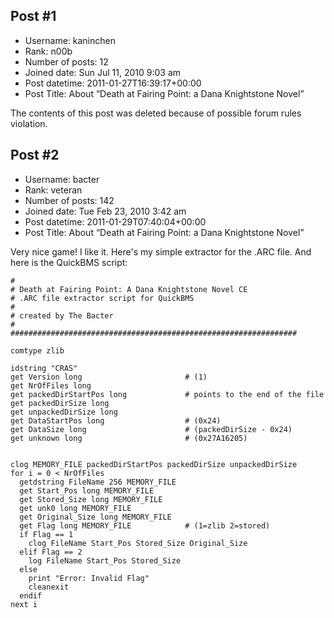 ## Post #1
- Username: kaninchen
- Rank: n00b
- Number of posts: 12
- Joined date: Sun Jul 11, 2010 9:03 am
- Post datetime: 2011-01-27T16:39:17+00:00
- Post Title: About “Death at Fairing Point: a Dana Knightstone Novel”

The contents of this post was deleted because of possible forum rules violation.
## Post #2
- Username: bacter
- Rank: veteran
- Number of posts: 142
- Joined date: Tue Feb 23, 2010 3:42 am
- Post datetime: 2011-01-29T07:40:04+00:00
- Post Title: About “Death at Fairing Point: a Dana Knightstone Novel”

Very nice game! I like it.
Here's my simple extractor for the .ARC file.
And here is the QuickBMS script:

```
#
# Death at Fairing Point: A Dana Knightstone Novel CE
# .ARC file extractor script for QuickBMS
#
# created by The Bacter
#
################################################################

comtype zlib

idstring "CRAS"
get Version long                       # (1)
get NrOfFiles long
get packedDirStartPos long             # points to the end of the file
get packedDirSize long
get unpackedDirSize long
get DataStartPos long                  # (0x24)
get DataSize long                      # (packedDirSize - 0x24)
get unknown long                       # (0x27A16205)


clog MEMORY_FILE packedDirStartPos packedDirSize unpackedDirSize
for i = 0 < NrOfFiles
  getdstring FileName 256 MEMORY_FILE
  get Start_Pos long MEMORY_FILE
  get Stored_Size long MEMORY_FILE
  get unk0 long MEMORY_FILE
  get Original_Size long MEMORY_FILE
  get Flag long MEMORY_FILE            # (1=zlib 2=stored)
  if Flag == 1
    clog FileName Start_Pos Stored_Size Original_Size
  elif Flag == 2
    log FileName Start_Pos Stored_Size
  else
    print "Error: Invalid Flag"
    cleanexit
  endif
next i

```
